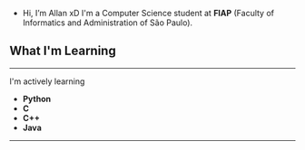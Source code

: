   -  Hi, I’m Allan xD
  I'm a Computer Science student at **FIAP** (Faculty of Informatics and Administration of São Paulo).
  ## What I'm Learning
------------------------------------------------------------------------------------------------------------
  I'm actively learning 
  - **Python**
  - **C**
  - **C++**
  - **Java**
------------------------------------------------------------------------------------------------------------
